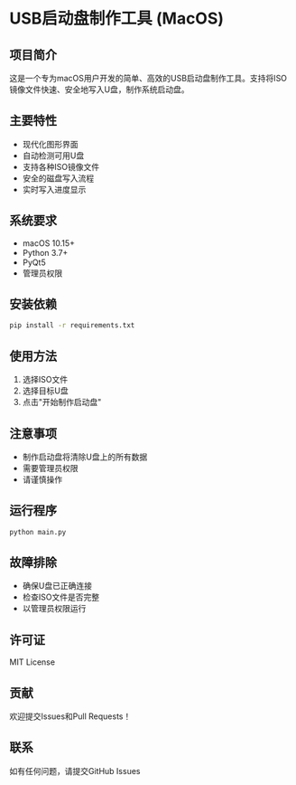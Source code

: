 # USB启动盘制作工具 (MacOS)

## 项目简介
这是一个专为macOS用户开发的简单、高效的USB启动盘制作工具。支持将ISO镜像文件快速、安全地写入U盘，制作系统启动盘。

## 主要特性
- 现代化图形界面
- 自动检测可用U盘
- 支持各种ISO镜像文件
- 安全的磁盘写入流程
- 实时写入进度显示

## 系统要求
- macOS 10.15+
- Python 3.7+
- PyQt5
- 管理员权限

## 安装依赖
```bash
pip install -r requirements.txt
```

## 使用方法
1. 选择ISO文件
2. 选择目标U盘
3. 点击"开始制作启动盘"

## 注意事项
- 制作启动盘将清除U盘上的所有数据
- 需要管理员权限
- 请谨慎操作

## 运行程序
```bash
python main.py
```

## 故障排除
- 确保U盘已正确连接
- 检查ISO文件是否完整
- 以管理员权限运行

## 许可证
MIT License

## 贡献
欢迎提交Issues和Pull Requests！

## 联系
如有任何问题，请提交GitHub Issues
